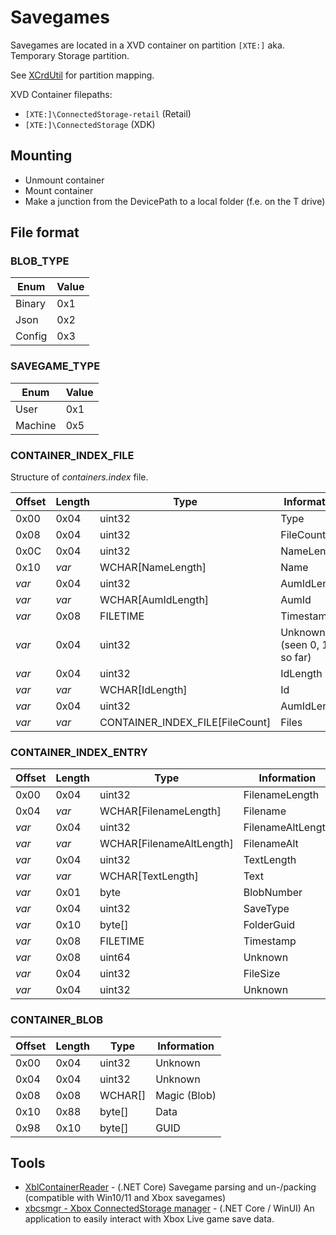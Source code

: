 # Savegames

Savegames are located in a XVD container on partition `[XTE:]` aka. Temporary Storage partition.

See  [XCrdUtil](../operating-system/xcrdutil.md) for partition mapping.

XVD Container filepaths:

- `[XTE:]\ConnectedStorage-retail` (Retail)
- `[XTE:]\ConnectedStorage` (XDK)

## Mounting

- Unmount container
- Mount container
- Make a junction from the DevicePath to a local folder (f.e. on the T drive)

## File format

### BLOB_TYPE
| Enum   | Value     |
| ------ | --------- |
| Binary |       0x1 |
| Json   |       0x2 |
| Config |       0x3 |

### SAVEGAME_TYPE
| Enum    | Value     |
| ------- | --------- |
| User    |       0x1 |
| Machine |       0x5 |

### CONTAINER_INDEX_FILE
Structure of *containers.index* file.

| Offset | Length | Type                            | Information                    |
| ------ | ------ | ------------------------------- | ------------------------------ |
| 0x00   | 0x04   | uint32                          | Type                           |
| 0x08   | 0x04   | uint32                          | FileCount                      |
| 0x0C   | 0x04   | uint32                          | NameLength                     |
| 0x10   | *var*  | WCHAR[NameLength]               | Name                           |
| *var*  | 0x04   | uint32                          | AumIdLength                    |
| *var*  | *var*  | WCHAR[AumIdLength]              | AumId                          |
| *var*  | 0x08   | FILETIME                        | Timestamp                      |
| *var*  | 0x04   | uint32                          | Unknown (seen 0, 1, 3 so far)  |
| *var*  | 0x04   | uint32                          | IdLength                       |
| *var*  | *var*  | WCHAR[IdLength]                 | Id                             |
| *var*  | 0x04   | uint32                          | AumIdLength                    |
| *var*  | *var*  | CONTAINER_INDEX_FILE[FileCount] | Files                          |

### CONTAINER_INDEX_ENTRY

| Offset | Length | Type                     | Information                    |
| ------ | ------ | ------------------------ | ------------------------------ |
| 0x00   | 0x04   | uint32                   | FilenameLength                 |
| 0x04   | *var*  | WCHAR[FilenameLength]    | Filename                       |
| *var*  | 0x04   | uint32                   | FilenameAltLength              |
| *var*  | *var*  | WCHAR[FilenameAltLength] | FilenameAlt                    |
| *var*  | 0x04   | uint32                   | TextLength                     |
| *var*  | *var*  | WCHAR[TextLength]        | Text                           |
| *var*  | 0x01   | byte                     | BlobNumber                     |
| *var*  | 0x04   | uint32                   | SaveType                       |
| *var*  | 0x10   | byte[]                   | FolderGuid                     |
| *var*  | 0x08   | FILETIME                 | Timestamp                      |
| *var*  | 0x08   | uint64                   | Unknown                        |
| *var*  | 0x04   | uint32                   | FileSize                       |
| *var*  | 0x04   | uint32                   | Unknown                        |

### CONTAINER_BLOB
| Offset | Length | Type                     | Information                    |
| ------ | ------ | ------------------------ | ------------------------------ |
| 0x00   | 0x04   | uint32                   | Unknown                        |
| 0x04   | 0x04   | uint32                   | Unknown                        |
| 0x08   | 0x08   | WCHAR[]                  | Magic (Blob)                   |
| 0x10   | 0x88   | byte[]                   | Data                           |
| 0x98   | 0x10   | byte[]                   | GUID                           |

## Tools

- [XblContainerReader](https://github.com/LukeFZ/XblContainerReader) - (.NET Core) Savegame parsing and un-/packing (compatible with Win10/11 and Xbox savegames)
- [xbcsmgr - Xbox ConnectedStorage manager](https://github.com/billyhulbert/xbcsmgr) - (.NET Core / WinUI) An application to easily interact with Xbox Live game save data.
